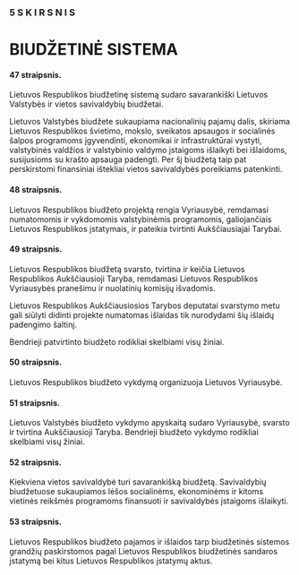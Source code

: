 ### 5 S K I R S N I S

# BIUDŽETINĖ SISTEMA

#### 47 straipsnis.

Lietuvos Respublikos biudžetinę sistemą sudaro savarankiški Lietuvos Valstybės ir vietos savivaldybių biudžetai.

Lietuvos Valstybės biudžete sukaupiama nacionalinių pajamų dalis, skiriama Lietuvos Respublikos švietimo, mokslo, sveikatos apsaugos ir socialinės šalpos programoms įgyvendinti, ekonomikai ir infrastruktūrai vystyti, valstybinės valdžios ir valstybinio valdymo įstaigoms išlaikyti bei išlaidoms, susijusioms su krašto apsauga padengti. Per šį biudžetą taip pat perskirstomi finansiniai ištekliai vietos savivaldybės poreikiams patenkinti.

#### 48 straipsnis.

Lietuvos Respublikos biudžeto projektą rengia Vyriausybė, remdamasi numatomomis ir vykdomomis valstybinėmis programomis, galiojančiais Lietuvos Respublikos įstatymais, ir pateikia tvirtinti Aukščiausiajai Tarybai.

#### 49 straipsnis.

Lietuvos Respublikos biudžetą svarsto, tvirtina ir keičia Lietuvos Respublikos Aukščiausioji Taryba, remdamasi Lietuvos Respublikos Vyriausybės pranešimu ir nuolatinių komisijų išvadomis.

Lietuvos Respublikos Aukščiausiosios Tarybos deputatai svarstymo metu gali siūlyti didinti projekte numatomas išlaidas tik nurodydami šių išlaidų padengimo šaltinį.

Bendrieji patvirtinto biudžeto rodikliai skelbiami visų žiniai.

#### 50 straipsnis.

Lietuvos Respublikos biudžeto vykdymą organizuoja Lietuvos Vyriausybė.

#### 51 straipsnis.

Lietuvos Valstybės biudžeto vykdymo apyskaitą sudaro Vyriausybė, svarsto ir tvirtina Aukščiausioji Taryba. Bendrieji biudžeto vykdymo rodikliai skelbiami visų žiniai.

#### 52 straipsnis.

Kiekviena vietos savivaldybė turi savarankišką biudžetą. Savivaldybių biudžetuose sukaupiamos lėšos socialinėms, ekonominėms ir kitoms vietinės reikšmės programoms finansuoti ir savivaldybės įstaigoms išlaikyti.

#### 53 straipsnis.

Lietuvos Respublikos biudžeto pajamos ir išlaidos tarp biudžetinės sistemos grandžių paskirstomos pagal Lietuvos Respublikos biudžetinės sandaros įstatymą bei kitus Lietuvos Respublikos įstatymų aktus.
